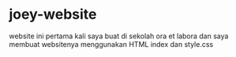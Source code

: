 # joey-website
website ini pertama kali saya buat di sekolah ora et labora dan saya membuat websitenya menggunakan HTML index dan style.css
